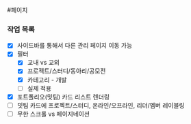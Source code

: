 #페이지 

### 작업 목록
* [x] 사이드바를 통해서 다른 관리 페이지 이동 가능
* [x] 필터
	* [x] 교내 vs 교외
	* [x] 프로젝트/스터디/동아리/공모전
	* [x] 카테고리 - 개발
	* [ ] 실제 적용
* [x] 포트폴리오(밋팀) 카드 리스트 렌더링
* [ ] 밋팀 카드에 프로젝트/스터디, 온라인/오프라인, 리더/멤버 레이블링
* [ ] 무한 스크롤 vs 페이지네이션